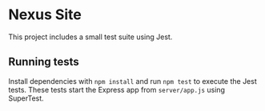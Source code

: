 # Nexus Site

This project includes a small test suite using Jest.

## Running tests

Install dependencies with `npm install` and run `npm test` to execute the Jest tests. These tests start the Express app from `server/app.js` using SuperTest.
